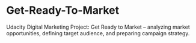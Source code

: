 # Get-Ready-To-Market
Udacity Digital Marketing Project: Get Ready to Market – analyzing market opportunities, defining target audience, and preparing campaign strategy.
